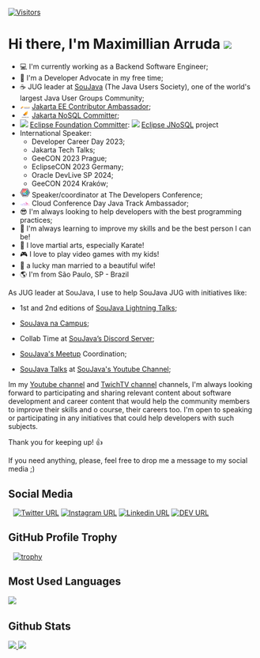 <!--
**dearrudam/dearrudam** is a ✨ _special_ ✨ repository because its `README.md` (this file) appears on your GitHub profile.

Here are some ideas to get you started:

- 🔭 I’m currently working on ...
- 🌱 I’m currently learning ...
- 👯 I’m looking to collaborate on ...
- 🤔 I’m looking for help with ...
- 💬 Ask me about ...
- 📫 How to reach me: ...
- 😄 Pronouns: ...
- ⚡ Fun fact: ...
-->
[![Visitors](https://api.visitorbadge.io/api/combined?path=dearrudam%2Fdearrudam&label=Visitors%20Daily%2FTotal&labelColor=%23697689&countColor=%23dce775)](https://visitorbadge.io/status?path=dearrudam%2Fdearrudam)
# Hi there, I'm Maximillian Arruda <img src="https://raw.githubusercontent.com/iampavangandhi/iampavangandhi/master/gifs/Hi.gif" width="30px">

- :computer: I'm currently working as a Backend Software Engineer;
- 🥑 I'm a Developer Advocate in my free time;
- :coffee: JUG leader at [SouJava](https://github.com/soujava) (The Java Users Society), one of the world's largest Java User Groups Community;
- <img src="https://github.com/dearrudam/dearrudam/raw/master/jakartaambassador.png" width="20px" /> [Jakarta EE Contributor Ambassador](https://jakartaee-ambassadors.io/who-we-are/);
- <img src="https://github.com/dearrudam/dearrudam/raw/master/jakartaee.png" width="20px" /> [Jakarta NoSQL Committer](https://projects.eclipse.org/projects/ee4j.nosql/CM/maxdearruda);
- <img src="https://avatars.githubusercontent.com/u/56974?s=200&v=4" width="20px" /> [Eclipse Foundation Committer](https://accounts.eclipse.org/users/maxdearruda): <img src="https://avatars.githubusercontent.com/u/19764683?s=200&v=4" width="20px" /> [Eclipse JNoSQL](http://www.jnosql.org/) project
- International Speaker:
    - Developer Career Day 2023;
    - Jakarta Tech Talks;    
    - GeeCON 2023 Prague;
    - EclipseCON 2023 Germany;
    - Oracle DevLive SP 2024;
    - GeeCON 2024 Kraków;   
- <img src="https://github.com/dearrudam/dearrudam/raw/master/tdc.png" width="20px" /> Speaker/coordinator at The Developers Conference;
- <img src="https://github.com/dearrudam/dearrudam/raw/master/cloudconferenceday.png" width="20px" /> Cloud Conference Day Java Track Ambassador;
- :sunglasses: I'm always looking to help developers with the best programming practices;
- 🌱 I'm always learning to improve my skills and be the best person I can be!
- :punch: I love martial arts, especially Karate! 
- :video_game: I love to play video games with my kids!
- :couple_with_heart: a lucky man married to a beautiful wife!
- :earth_americas: I'm from São Paulo, SP - Brazil

As JUG leader at SouJava, I use to help SouJava JUG with initiatives like:

- 1st and 2nd editions of [SouJava Lightning Talks](https://youtube.com/playlist?list=PLOQgznExm9isHHHak9KIp4dQyw5j__aO9);
- [SouJava na Campus](https://youtube.com/playlist?list=PLOQgznExm9isQwaSPODFX6E7ybhWDRCfK);

- Collab Time at [SouJava’s Discord Server](https://discord.gg/eAARnH7yrG);

- [SouJava's Meetup](https://www.meetup.com/soujava/) Coordination;

- [SouJava Talks](https://youtube.com/playlist?list=PLOQgznExm9iuBu-RBT7v0ph8xIUy1MNxK) at [SouJava's Youtube Channel](https://youtube.com/soujava);


Im my [Youtube channel](https://www.youtube.com/@MaximillianArruda) and [TwichTV channel](https://www.twitch.tv/maxdearruda) channels, I'm always looking forward to participating and sharing relevant content about software development and career content that would help the community members to improve their skills and o course, their careers too. I'm open to speaking or participating in any initiatives that could help developers with such subjects.

Thank you for keeping up! :thumbsup:

If you need anything, please, feel free to drop me a message to my social media ;)

## Social Media
<div style="margin: 10px 10px 10px 10px">

[![Twitter URL](https://img.shields.io/twitter/url?color=%231DA1F2&label=follow&logo=twitter&logoColor=%231DA1F2&style=flat-square&url=https%3A%2F%2Ftwitter.com%2Fmaxdearruda)](https://twitter.com/maxdearruda)
[![Instagram URL](https://img.shields.io/twitter/url?color=%23fb3958&label=follow&logo=instagram&logoColor=%23fb3958&style=flat-square&url=https%3A%2F%2Fwww.instagram.com%2Fmaximillianarruda)](https://www.instagram.com/maximillianarruda/)
[![Linkedin URL](https://img.shields.io/twitter/url?color=%230072b1&label=connect&logo=linkedin&logoColor=%230072b1&style=flat-square&url=https%3A%2F%2Fwww.linkedin.com%2Fin%2Fmaxarruda%2F)](https://www.linkedin.com/in/maxarruda/)
[![DEV URL](https://img.shields.io/twitter/url?color=lightgray&label=follow&logo=dev.to&logoColor=%0A0A0A&style=flat-square&url=https%3A%2F%2Fdev.to%2Fdearrudam)](https://dev.to/dearrudam)
    
</div>

## GitHub Profile Trophy
<div style="margin: 10px 10px 10px 10px">
    
[![trophy](https://github-profile-trophy.vercel.app/?username=dearrudam)](https://github.com/ryo-ma/github-profile-trophy)

</div>


## Most Used Languages

<a href="https://github.com/anuraghazra/github-readme-stats">
<img src="https://github-readme-stats.vercel.app/api/top-langs/?username=dearrudam&layout=compact&langs_count=20&hide_title=true&hide_border=true" />    
</a> 


## Github Stats
<a href="https://github.com/anuraghazra/github-readme-stats">
    <img
      height="165"
      src="https://github-readme-stats.vercel.app/api?username=dearrudam&count_private=true&show_icons=true&custom_title=Github%20Status&hide=issues&hide_title=true&hide_border=true" />
</a>
<a href="#">
    <img
      height="165"
      src="https://github-readme-streak-stats.herokuapp.com/?user=dearrudam&hide_border=true" />
</a>
